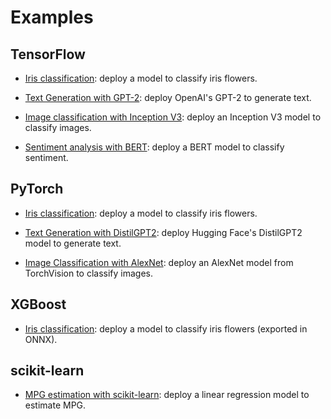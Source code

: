 # Examples

## TensorFlow

- [Iris classification](tensorflow/iris-classifier): deploy a model to classify iris flowers.

- [Text Generation with GPT-2](tensorflow/text-generator): deploy OpenAI's GPT-2 to generate text.

- [Image classification with Inception V3](tensorflow/image-classifier): deploy an Inception V3 model to classify images.

- [Sentiment analysis with BERT](tensorflow/sentiment-analysis): deploy a BERT model to classify sentiment.

## PyTorch

- [Iris classification](pytorch/iris-classifier): deploy a model to classify iris flowers.

- [Text Generation with DistilGPT2](pytorch/text-generator): deploy Hugging Face's DistilGPT2 model to generate text.

- [Image Classification with AlexNet](pytorch/image-classifier): deploy an AlexNet model from TorchVision to classify images.

## XGBoost

- [Iris classification](xgboost/iris-classifier): deploy a model to classify iris flowers (exported in ONNX).

## scikit-learn

- [MPG estimation with scikit-learn](sklearn/mpg-estimation): deploy a linear regression model to estimate MPG.
